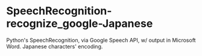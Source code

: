 # SpeechRecognition-recognize_google-Japanese
Python's SpeechRecognition, via Google Speech API, w/ output in Microsoft Word. Japanese characters' encoding.
